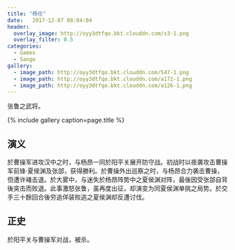 ```yaml
---
title: "杨任"
date:   2017-12-07 08:04:04
header:
  overlay_image: http://oyy3dtfqo.bkt.clouddn.com/s3-1.png
  overlay_filter: 0.5
categories:
  - Games
  - Sango
gallery:
  - image_path: http://oyy3dtfqo.bkt.clouddn.com/547-1.png
  - image_path: http://oyy3dtfqo.bkt.clouddn.com/a172-1.png
  - image_path: http://oyy3dtfqo.bkt.clouddn.com/a126-1.png
---
```


张鲁之武将。

{% include gallery caption=page.title %}

## 演义

於曹操军进攻汉中之时，与杨昂一同於阳平关展开防守战。初战时以夜袭攻击曹操军前锋·夏侯渊及张郃，获得勝利。於曹操外出巡察之时，与杨昂合力袭击曹操，但遭许褚击退。於大雾中，与迷失於杨昂阵势中之夏侯渊对阵，最後因受张郃自背後突击而败退。此事激怒张鲁，虽再度出征，却演变为同夏侯渊单挑之局势。於交手三十餘回合後穷追佯装败逃之夏侯渊却反遭讨伐。

## 正史

於阳平关与曹操军对战，被杀。